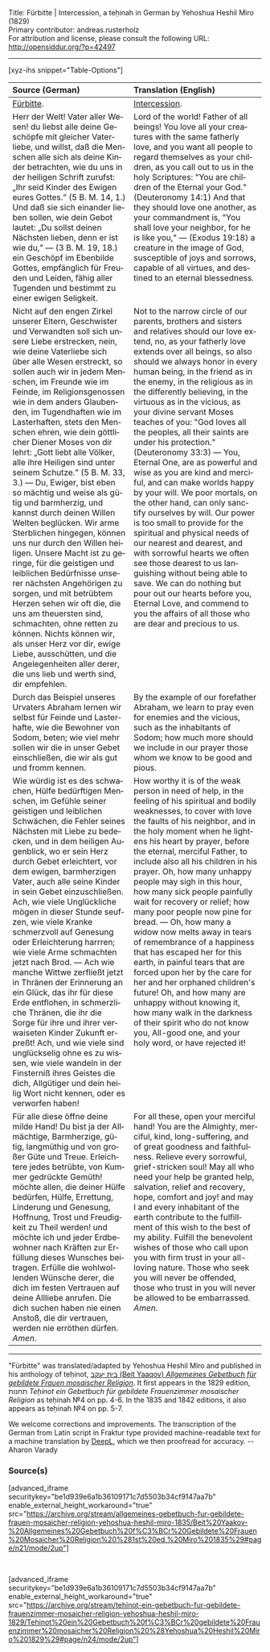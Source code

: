 <html>
<head></head>
<body>
Title: Fürbitte | Intercession, a teḥinah in German by Yehoshua Heshil Miro (1829)<br />
Primary contributor: andreas.rusterholz<br />
For attribution and license, please consult the following URL: <a href="http://opensiddur.org/?p=42497">http://opensiddur.org/?p=42497</a>
<p />
<hr />

[xyz-ihs snippet="Table-Options"]<table style="margin-left: auto; margin-right: auto;" class="draggable">
<thead><tr><th id="x" style="text-align: left;">Source (German)</th><th style="text-align: left;">Translation (English)</th></tr></thead>
<tbody>
<tr><td style="vertical-align:top;">
<div class="german" lang="de">
<u>Fürbitte</u>.
</div></td>

<td style="vertical-align:top;">
<div class="english" lang="en">
<u>Intercession</u>.
</div></td></tr>


<tr><td style="vertical-align:top;">
<div class="german" lang="de">
Herr der Welt! Vater aller Wesen! du liebst alle deine Geschöpfe mit gleicher Vaterliebe, und willst, daß die Menschen alle sich als deine Kinder betrachten, wie du uns in der heiligen Schrift zurufst: „Ihr seid Kinder des Ewigen eures Gottes.” <span class="citation">(5 B. M. 14, 1.)</span> Und daß sie sich einander lieben sollen, wie dein Gebot lautet: „Du sollst deinen Nächsten lieben, denn er ist wie du,”  — <span class="citation">(3 B. M. 19, 18.)</span> ein Geschöpf im Ebenbilde Gottes, empfänglich für Freuden und Leiden, fähig aller Tugenden und bestimmt zu einer ewigen Seligkeit. 
</div></td>

<td style="vertical-align:top;">
<div class="english" lang="en">
Lord of the world! Father of all beings! You love all your creatures with the same fatherly love, and you want all people to regard themselves as your children, as you call out to us in the holy Scriptures: "You are children of the Eternal your God." <span class="citation">(Deuteronomy 14:1)</span> And that they should love one another, as your commandment is, "You shall love your neighbor, for he is like you," — <span class="citation">(Exodus 19:18)</span> a creature in the image of God, susceptible of joys and sorrows, capable of all virtues, and destined to an eternal blessedness. 
</div></td></tr>


<tr><td style="vertical-align:top;">
<div class="german" lang="de">
Nicht auf den engen Zirkel unserer Eltern, Geschwister und Verwandten soll sich unsere Liebe erstrecken, nein, wie deine Vaterliebe sich über alle Wesen erstreckt, so sollen auch wir in jedem Menschen, im Freunde wie im Feinde, im Religionsgenossen wie in dem anders Glaubenden, im Tugendhaften wie im Lasterhaften, stets den Menschen ehren, wie dein göttlicher Diener Moses von dir lehrt: „Gott liebt alle Völker, alle ihre Heiligen sind unter seinem Schutze.” <span class="citation">(5 B. M. 33, 3.)</span> — Du, Ewiger, bist eben so mächtig und weise als gütig und barmherzig, und kannst durch deinen Willen Welten beglücken. Wir arme Sterblichen hingegen, können uns nur durch den Willen heiligen. Unsere Macht ist zu geringe, für die geistigen und leiblichen Bedürfnisse unserer nächsten Angehörigen zu sorgen, und mit betrübtem Herzen sehen wir oft die, die uns am theuersten sind, schmachten, ohne retten zu können. Nichts können wir, als unser Herz vor dir, ewige Liebe, ausschütten, und die Angelegenheiten aller derer, die uns lieb und werth sind, dir empfehlen.
</div></td>

<td style="vertical-align:top;">
<div class="english" lang="en">
Not to the narrow circle of our parents, brothers and sisters and relatives should our love extend, no, as your fatherly love extends over all beings, so also should we always honor in every human being, in the friend as in the enemy, in the religious as in the differently believing, in the virtuous as in the vicious, as your divine servant Moses teaches of you: "God loves all the peoples, all their saints are under his protection." <span class="citation">(Deuteronomy 33:3)</span> — You, Eternal One, are as powerful and wise as you are kind and merciful, and can make worlds happy by your will. We poor mortals, on the other hand, can only sanctify ourselves by will. Our power is too small to provide for the spiritual and physical needs of our nearest and dearest, and with sorrowful hearts we often see those dearest to us languishing without being able to save. We can do nothing but pour out our hearts before you, Eternal Love, and commend to you the affairs of all those who are dear and precious to us.
</div></td></tr>


<tr><td style="vertical-align:top;">
<div class="german" lang="de">
Durch das Beispiel unseres Urvaters Abraham lernen wir selbst für Feinde und Lasterhafte, wie die Bewohner von Sodom, beten; wie viel mehr sollen wir die in unser Gebet einschließen, die wir als gut und fromm kennen.
</div></td>

<td style="vertical-align:top;">
<div class="english" lang="en">
By the example of our forefather Abraham, we learn to pray even for enemies and the vicious, such as the inhabitants of Sodom; how much more should we include in our prayer those whom we know to be good and pious.
</div></td></tr>


<tr><td style="vertical-align:top;">
<div class="german" lang="de">
Wie würdig ist es des schwachen, Hülfe bedürftigen Menschen, im Gefühle seiner geistigen und leiblichen Schwächen, die Fehler seines Nächsten mit Liebe zu bedecken, und in dem heiligen Augenblick, wo er sein Herz durch Gebet erleichtert, vor dem ewigen, barmherzigen Vater, auch alle seine Kinder in sein Gebet einzuschließen. Ach, wie viele Unglückliche mögen in dieser Stunde seufzen, wie viele Kranke schmerzvoll auf Genesung oder Erleichterung harrren; wie viele Arme schmachten jetzt nach Brod. — Ach wie manche Wittwe zerfließt jetzt in Thränen der Erinnerung an ein Glück, das ihr für diese Erde entflohen, in schmerzliche Thränen, die ihr die Sorge für ihre und ihrer verwaiseten Kinder Zukunft erpreßt! Ach, und wie viele sind unglückselig ohne es zu wissen, wie viele wandeln in der Finsterniß ihres Geistes die dich, Allgütiger und dein heilig Wort nicht kennen, oder es verworfen haben!
</div></td>

<td style="vertical-align:top;">
<div class="english" lang="en">
How worthy it is of the weak person in need of help, in the feeling of his spiritual and bodily weaknesses, to cover with love the faults of his neighbor, and in the holy moment when he lightens his heart by prayer, before the eternal, merciful Father, to include also all his children in his prayer. Oh, how many unhappy people may sigh in this hour, how many sick people painfully wait for recovery or relief; how many poor people now pine for bread. — Oh, how many a widow now melts away in tears of remembrance of a happiness that has escaped her for this earth, in painful tears that are forced upon her by the care for her and her orphaned children's future! Oh, and how many are unhappy without knowing it, how many walk in the darkness of their spirit who do not know you, All-good one, and your holy word, or have rejected it!
</div></td></tr>


<tr><td style="vertical-align:top;">
<div class="german" lang="de">
Für alle diese öffne deine milde Hand! Du bist ja der Allmächtige, Barmherzige, gütig, langmüthig und von großer Güte und Treue. Erleichtere jedes betrübte, von Kummer gedrückte Gemüth! möchte allen, die deiner Hülfe bedürfen, Hülfe, Errettung, Linderung und Genesung, Hoffnung, Trost und Freudigkeit zu Theil werden! und möchte ich und jeder Erdbewohner nach Kräften zur Erfüllung dieses Wunsches beitragen. Erfülle die wohlwollenden Wünsche derer, die dich im festen Vertrauen auf deine Allliebe anrufen. Die dich suchen haben nie einen Anstoß, die dir vertrauen, werden nie erröthen dürfen. <em>Amen</em>.
</div></td>

<td style="vertical-align:top;">
<div class="english" lang="en">
For all these, open your merciful hand! You are the Almighty, merciful, kind, long-suffering, and of great goodness and faithfulness. Relieve every sorrowful, grief-stricken soul! May all who need your help be granted help, salvation, relief and recovery, hope, comfort and joy! and may I and every inhabitant of the earth contribute to the fulfillment of this wish to the best of my ability. Fulfill the benevolent wishes of those who call upon you with firm trust in your all-loving nature. Those who seek you will never be offended, those who trust in you will never be allowed to be embarrassed. <em>Amen</em>.
</div></td></tr>
</tbody></table>

<hr />

"Fürbitte" was translated/adapted by Yehoshua Heshil Miro and published in his anthology of teḥinot, <a href="/?p=41365">בית יעקב (Beit Yaaqov) <em>Allgemeines Gebetbuch für gebildete Frauen mosaischer Religion</em></a>. It first appears in the 1829 edition, תחנות <em>Teḥinot ein Gebetbuch für gebildete Frauenzimmer mosaischer Religion</em> as teḥinah №4 on pp. 4-6. In the 1835 and 1842 editions, it also appears as teḥinah №4 on pp. 5-7. 

We welcome corrections and improvements. The transcription of the German from Latin script in Fraktur type provided machine-readable text for a machine translation by <a href="https://www.deepl.com/en/translator">DeepL</a>, which we then proofread for accuracy. --Aharon Varady
 

<h3>Source(s)</h3>

[advanced_iframe securitykey="be1d939e6a1b36109171c7d5503b34cf9147aa7b" enable_external_height_workaround="true" src="https://archive.org/stream/allgemeines-gebetbuch-fur-gebildete-frauen-mosaicher-religion-yehoshua-heshil-miro-1835/Beit%20Yaakov-%20Allgemeines%20Gebetbuch%20f%C3%BCr%20Gebildete%20Frauen%20Mosaicher%20Religion%20%281st%20ed.%20Miro%201835%29#page/n21/mode/2up"]
 
&nbsp;

[advanced_iframe securitykey="be1d939e6a1b36109171c7d5503b34cf9147aa7b" enable_external_height_workaround="true" src="https://archive.org/stream/tehinot-ein-gebetbuch-fur-gebildete-frauenzimmer-mosaicher-religion-yehoshua-heshil-miro-1829/Tehinot%20ein%20Gebetbuch%20f%C3%BCr%20gebildete%20Frauenzimmer%20mosaicher%20Religion%20%28Yehoshua%20Heshil%20Miro%201829%29#page/n24/mode/2up"]

&nbsp;
</body>
</html>